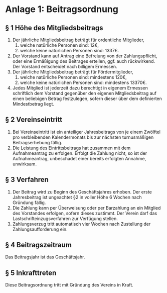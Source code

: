 # Anlage 1: Beitragsordnung

## § 1 Höhe des Mitgliedsbeitrags

1. Der jährliche Mitgliedsbeitrag beträgt für ordentliche Mitglieder,
    1. welche natürliche Personen sind: 12€,
    2. welche keine natürlichen Personen sind: 1337€.
2. Der Vorstand kann auf Antrag eine Befreiung von der Zahlungspflicht, oder eine Ermäßigung des Beitrages erteilen, ggf. auch rückwirkend. Der Vorstand entscheidet nach billigem Ermessen.
3. Der jährliche Mitgliedsbeitrag beträgt für Fördermitglieder,
    1. welche natürliche Personen sind: mindestens 120€,
    2. welche keine natürlichen Personen sind: mindestens 13370€.
4. Jedes Mitglied ist jederzeit dazu berechtigt in eigenem Ermessen schriftlich dem Vorstand gegenüber den eigenen Mitgliedsbeitrag auf einen beliebigen Betrag festzulegen, sofern dieser über dem definierten Mindestbetrag liegt.

## § 2 Vereinseintritt

1. Bei Vereinseintritt ist ein anteiliger Jahresbeitrags von je einem Zwölftel pro verbleibenden Kalendermonats bis zur nächsten turnusmäßigen Beitragserhebung fällig.
2. Die Leistung des Eintrittsbeitrags hat zusammen mit dem Aufnahmeantrag zu erfolgen. Erfolgt die Zahlung nicht, so ist der Aufnahmeantrag, unbeschadet einer bereits erfolgten Annahme, unwirksam.

## § 3 Verfahren

1. Der Beitrag wird zu Beginn des Geschäftsjahres erhoben. Der erste Jahresbeitrag ist ungeachtet §2 in voller Höhe 6 Wochen nach Gründung fällig.
2. Die Zahlung kann per Überweisung oder per Barzahlung an ein Mitglied des Vorstandes erfolgen, sofern dieses zustimmt. Der Verein darf das Lastschrifteinzugsverfahren zur Verfügung stellen.
3. Zahlungsverzug tritt automatisch vier Wochen nach Zustellung der Zahlungsaufforderung ein.

## § 4 Beitragszeitraum

Das Beitragsjahr ist das Geschäftsjahr.

## § 5 Inkrafttreten

Diese Beitragsordnung tritt mit Gründung des Vereins in Kraft.
